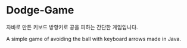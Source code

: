 # Dodge-Game

자바로 만든 키보드 방향키로 공을 피하는 간단한 게임입니다.

A simple game of avoiding the ball with keyboard arrows made in Java.
